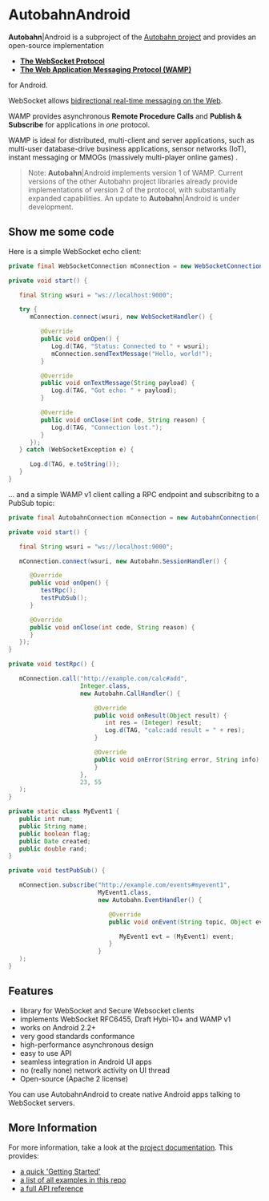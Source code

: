 # AutobahnAndroid

**Autobahn**|Android is a subproject of the [Autobahn project](http://autobahn.ws/) and provides an open-source implementation

* **[The WebSocket Protocol](http://tools.ietf.org/html/rfc6455)**
* **[The Web Application Messaging Protocol (WAMP)](http://wamp.ws/)**

for Android.

WebSocket allows [bidirectional real-time messaging on the Web](http://tavendo.com/blog/post/websocket-why-what-can-i-use-it/).

WAMP provides asynchronous **Remote Procedure Calls** and **Publish & Subscribe** for applications in *one* protocol.

WAMP is ideal for distributed, multi-client and server applications, such as multi-user database-drive business applications, sensor networks (IoT), instant messaging or MMOGs (massively multi-player online games) .

> Note: **Autobahn**|Android implements version 1 of WAMP. Current versions of the other Autobahn project libraries already provide implementations of version 2 of the protocol, with substantially expanded capabilities. An update to **Autobahn**|Android is under development.

## Show me some code

Here is a simple WebSocket echo client:

```java
private final WebSocketConnection mConnection = new WebSocketConnection();

private void start() {

   final String wsuri = "ws://localhost:9000";

   try {
      mConnection.connect(wsuri, new WebSocketHandler() {

         @Override
         public void onOpen() {
            Log.d(TAG, "Status: Connected to " + wsuri);
            mConnection.sendTextMessage("Hello, world!");
         }

         @Override
         public void onTextMessage(String payload) {
            Log.d(TAG, "Got echo: " + payload);
         }

         @Override
         public void onClose(int code, String reason) {
            Log.d(TAG, "Connection lost.");
         }
      });
   } catch (WebSocketException e) {

      Log.d(TAG, e.toString());
   }
}
```

... and a simple WAMP v1 client calling a RPC endpoint and subscribitng to a PubSub topic:

```java
private final AutobahnConnection mConnection = new AutobahnConnection();

private void start() {

   final String wsuri = "ws://localhost:9000";

   mConnection.connect(wsuri, new Autobahn.SessionHandler() {

      @Override
      public void onOpen() {
         testRpc();
         testPubSub();
      }

      @Override
      public void onClose(int code, String reason) {
      }
   });
}

private void testRpc() {

   mConnection.call("http://example.com/calc#add",
                    Integer.class,
                    new Autobahn.CallHandler() {

                        @Override
                        public void onResult(Object result) {
                           int res = (Integer) result;
                           Log.d(TAG, "calc:add result = " + res);
                        }

                        @Override
                        public void onError(String error, String info) {
                        }
                    },
                    23, 55
   );
}

private static class MyEvent1 {
   public int num;
   public String name;
   public boolean flag;
   public Date created;
   public double rand;
}

private void testPubSub() {

   mConnection.subscribe("http://example.com/events#myevent1",
                         MyEvent1.class,
                         new Autobahn.EventHandler() {

                            @Override
                            public void onEvent(String topic, Object event) {

                               MyEvent1 evt = (MyEvent1) event;
                            }
                         }
   );
}
```




## Features

* library for WebSocket and Secure Websocket clients
* implements WebSocket RFC6455, Draft Hybi-10+ and WAMP v1
* works on Android 2.2+
* very good standards conformance
* high-performance asynchronous design
* easy to use API
* seamless integration in Android UI apps
* no (really none) network activity on UI thread
* Open-source (Apache 2 license)

You can use AutobahnAndroid to create native Android apps talking to WebSocket servers.

## More Information

For more information, take a look at the [project documentation](http://autobahn.ws/android). This provides:

* [a quick 'Getting Started'](http://autobahn.ws/android/gettingstarted.html)
* [a list of all examples in this repo](http://autobahn.ws/android/examples.html)
* [a full API reference](http://autobahn.ws/python/packages.html)

